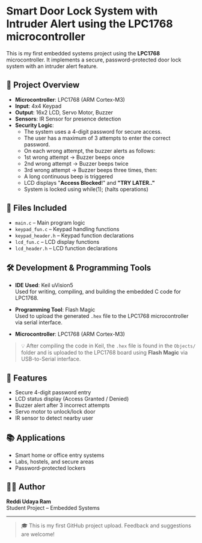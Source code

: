 # Smart Door Lock System with Intruder Alert using the LPC1768 microcontroller

This is my first embedded systems project using the **LPC1768** microcontroller. It implements a secure, password-protected door lock system with an intruder alert feature.

## 🔐 Project Overview

- **Microcontroller**: LPC1768 (ARM Cortex-M3)
- **Input**: 4x4 Keypad
- **Output**: 16x2 LCD, Servo Motor, Buzzer
- **Sensors**: IR Sensor for presence detection
- **Security Logic**:
    -  The system uses a 4-digit password for secure access.
    -  The user has a maximum of 3 attempts to enter the correct password.
    -  On each wrong attempt, the buzzer alerts as follows:
 	-  1st wrong attempt → Buzzer beeps once
    -  2nd wrong attempt → Buzzer beeps twice
    -  3rd wrong attempt → Buzzer beeps three times, then:
  -	A long continuous beep is triggered
  -	LCD displays "**Access Blocked**!" and **"TRY LATER.."**
  -	System is locked using while(1); (halts operations)


## 📄 Files Included

- `main.c` – Main program logic
- `keypad_fun.c` – Keypad handling functions
- `keypad_header.h` – Keypad function declarations
- `lcd_fun.c` – LCD display functions
- `lcd_header.h` – LCD function declarations


## 🛠️ Development & Programming Tools

- **IDE Used**: Keil uVision5  
  Used for writing, compiling, and building the embedded C code for LPC1768.

- **Programming Tool**: Flash Magic  
  Used to upload the generated `.hex` file to the LPC1768 microcontroller via serial interface.

- **Microcontroller**: LPC1768 (ARM Cortex-M3)

> 💡 After compiling the code in Keil, the `.hex` file is found in the `Objects/` folder and is uploaded to the LPC1768 board using **Flash Magic** via USB-to-Serial interface.

## 🎯 Features

- Secure 4-digit password entry
- LCD status display (Access Granted / Denied)
- Buzzer alert after 3 incorrect attempts
- Servo motor to unlock/lock door
- IR sensor to detect nearby user

## 📚 Applications

- Smart home or office entry systems
- Labs, hostels, and secure areas
- Password-protected lockers

## 🙋‍♂️ Author

**Reddi Udaya Ram**  
Student Project – Embedded Systems

---

> 🎓 This is my first GitHub project upload. Feedback and suggestions are welcome!
